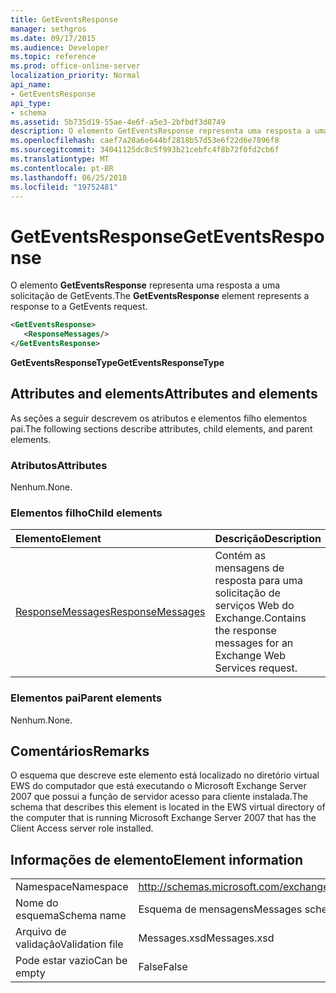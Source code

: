 ```yaml
---
title: GetEventsResponse
manager: sethgros
ms.date: 09/17/2015
ms.audience: Developer
ms.topic: reference
ms.prod: office-online-server
localization_priority: Normal
api_name:
- GetEventsResponse
api_type:
- schema
ms.assetid: 5b735d19-55ae-4e6f-a5e3-2bfbdf3d8749
description: O elemento GetEventsResponse representa uma resposta a uma solicitação de GetEvents.
ms.openlocfilehash: caef7a28a6e644bf2818b57d53e6f22d6e7896f8
ms.sourcegitcommit: 34041125dc8c5f993b21cebfc4f8b72f0fd2cb6f
ms.translationtype: MT
ms.contentlocale: pt-BR
ms.lasthandoff: 06/25/2018
ms.locfileid: "19752481"
---
```

# <a name="geteventsresponse"></a><span data-ttu-id="86ab7-103">GetEventsResponse</span><span class="sxs-lookup"><span data-stu-id="86ab7-103">GetEventsResponse</span></span>

<span data-ttu-id="86ab7-104">O elemento **GetEventsResponse** representa uma resposta a uma solicitação de GetEvents.</span><span class="sxs-lookup"><span data-stu-id="86ab7-104">The **GetEventsResponse** element represents a response to a GetEvents request.</span></span> 
  
```xml
<GetEventsResponse>
   <ResponseMessages/>
</GetEventsResponse>
```

 <span data-ttu-id="86ab7-105">**GetEventsResponseType**</span><span class="sxs-lookup"><span data-stu-id="86ab7-105">**GetEventsResponseType**</span></span>
## <a name="attributes-and-elements"></a><span data-ttu-id="86ab7-106">Attributes and elements</span><span class="sxs-lookup"><span data-stu-id="86ab7-106">Attributes and elements</span></span>

<span data-ttu-id="86ab7-107">As seções a seguir descrevem os atributos e elementos filho elementos pai.</span><span class="sxs-lookup"><span data-stu-id="86ab7-107">The following sections describe attributes, child elements, and parent elements.</span></span>
  
### <a name="attributes"></a><span data-ttu-id="86ab7-108">Atributos</span><span class="sxs-lookup"><span data-stu-id="86ab7-108">Attributes</span></span>

<span data-ttu-id="86ab7-109">Nenhum.</span><span class="sxs-lookup"><span data-stu-id="86ab7-109">None.</span></span>
  
### <a name="child-elements"></a><span data-ttu-id="86ab7-110">Elementos filho</span><span class="sxs-lookup"><span data-stu-id="86ab7-110">Child elements</span></span>

|<span data-ttu-id="86ab7-111">**Elemento**</span><span class="sxs-lookup"><span data-stu-id="86ab7-111">**Element**</span></span>|<span data-ttu-id="86ab7-112">**Descrição**</span><span class="sxs-lookup"><span data-stu-id="86ab7-112">**Description**</span></span>|
|:-----|:-----|
|[<span data-ttu-id="86ab7-113">ResponseMessages</span><span class="sxs-lookup"><span data-stu-id="86ab7-113">ResponseMessages</span></span>](responsemessages.md) <br/> |<span data-ttu-id="86ab7-114">Contém as mensagens de resposta para uma solicitação de serviços Web do Exchange.</span><span class="sxs-lookup"><span data-stu-id="86ab7-114">Contains the response messages for an Exchange Web Services request.</span></span>  <br/> |
   
### <a name="parent-elements"></a><span data-ttu-id="86ab7-115">Elementos pai</span><span class="sxs-lookup"><span data-stu-id="86ab7-115">Parent elements</span></span>

<span data-ttu-id="86ab7-116">Nenhum.</span><span class="sxs-lookup"><span data-stu-id="86ab7-116">None.</span></span>
  
## <a name="remarks"></a><span data-ttu-id="86ab7-117">Comentários</span><span class="sxs-lookup"><span data-stu-id="86ab7-117">Remarks</span></span>

<span data-ttu-id="86ab7-118">O esquema que descreve este elemento está localizado no diretório virtual EWS do computador que está executando o Microsoft Exchange Server 2007 que possui a função de servidor acesso para cliente instalada.</span><span class="sxs-lookup"><span data-stu-id="86ab7-118">The schema that describes this element is located in the EWS virtual directory of the computer that is running Microsoft Exchange Server 2007 that has the Client Access server role installed.</span></span>
  
## <a name="element-information"></a><span data-ttu-id="86ab7-119">Informações de elemento</span><span class="sxs-lookup"><span data-stu-id="86ab7-119">Element information</span></span>

|||
|:-----|:-----|
|<span data-ttu-id="86ab7-120">Namespace</span><span class="sxs-lookup"><span data-stu-id="86ab7-120">Namespace</span></span>  <br/> |http://schemas.microsoft.com/exchange/services/2006/messages  <br/> |
|<span data-ttu-id="86ab7-121">Nome do esquema</span><span class="sxs-lookup"><span data-stu-id="86ab7-121">Schema name</span></span>  <br/> |<span data-ttu-id="86ab7-122">Esquema de mensagens</span><span class="sxs-lookup"><span data-stu-id="86ab7-122">Messages schema</span></span>  <br/> |
|<span data-ttu-id="86ab7-123">Arquivo de validação</span><span class="sxs-lookup"><span data-stu-id="86ab7-123">Validation file</span></span>  <br/> |<span data-ttu-id="86ab7-124">Messages.xsd</span><span class="sxs-lookup"><span data-stu-id="86ab7-124">Messages.xsd</span></span>  <br/> |
|<span data-ttu-id="86ab7-125">Pode estar vazio</span><span class="sxs-lookup"><span data-stu-id="86ab7-125">Can be empty</span></span>  <br/> |<span data-ttu-id="86ab7-126">False</span><span class="sxs-lookup"><span data-stu-id="86ab7-126">False</span></span>  <br/> |
   


